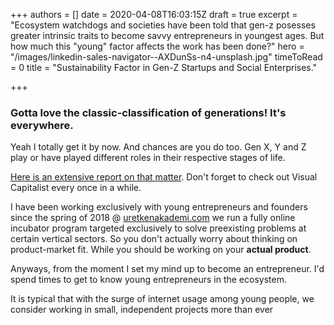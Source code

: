 +++
authors = []
date = 2020-04-08T16:03:15Z
draft = true
excerpt = "Ecosystem watchdogs and societies have been told that gen-z posesses greater intrinsic traits to become savvy entrepreneurs in youngest ages. But how much this \"young\" factor affects the work has been done?"
hero = "/images/linkedin-sales-navigator--AXDunSs-n4-unsplash.jpg"
timeToRead = 0
title = "Sustainability Factor in Gen-Z Startups and Social Enterprises."

+++
### Gotta love the classic-classification of generations! It's everywhere.

Yeah I totally get it by now. And chances are you do too. Gen X, Y and Z play or have played different roles in their respective stages of life. 

[Here is an extensive report on that matter](https://www.visualcapitalist.com/meet-generation-z-the-newest-member-to-the-workforce/). Don't forget to check out Visual Capitalist every once in a while.

I have been working exclusively with young entrepreneurs and founders since the spring of 2018 @ [uretkenakademi.com](https://uretkenakademi.com) we run a fully online incubator program targeted exclusively to solve preexisting problems at certain vertical sectors. So you don't actually worry about thinking on product-market fit. While you should be working on your **actual product**.

Anyways, from the moment I set my mind up to become an entrepreneur. I'd spend times to get to know young entrepreneurs in the ecosystem. 

It is typical that with the surge of internet usage among young people, we consider working in small, independent projects more than ever